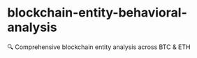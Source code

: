 # blockchain-entity-behavioral-analysis
🔍 Comprehensive blockchain entity analysis across BTC &amp; ETH
